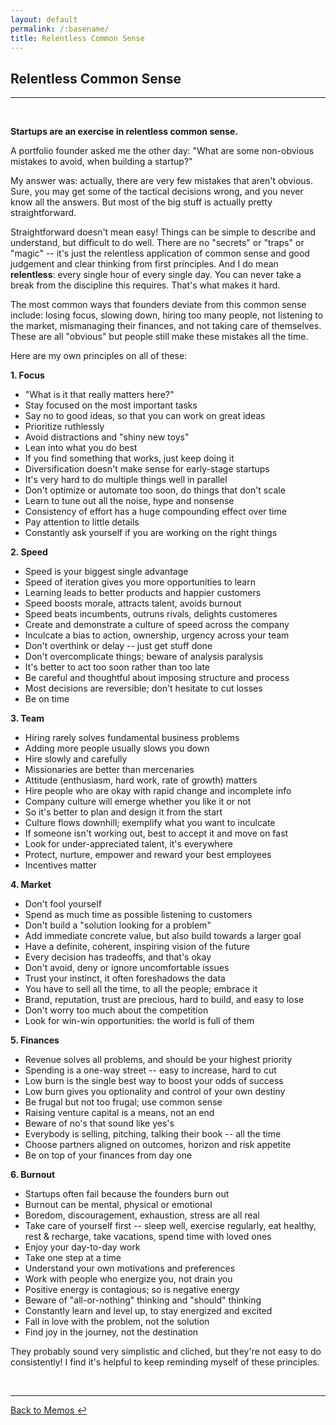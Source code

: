 ```yaml
---
layout: default
permalink: /:basename/
title: Relentless Common Sense
---
```


## Relentless Common Sense

----

<br/>

**Startups are an exercise in relentless common sense.** 

A portfolio founder asked me the other day: "What are some non-obvious mistakes to avoid, when building a startup?" 

My answer was: actually, there are very few mistakes that aren't obvious.  Sure, you may get some of the tactical decisions wrong, and you never know all the answers.  But most of the big stuff is actually pretty straightforward.

Straightforward doesn't mean easy!  Things can be simple to describe and understand, but difficult to do well.  There are no "secrets" or "traps" or "magic" -- it's just the relentless application of common sense and good judgement and clear thinking from first principles.  And I do mean **relentless**: every single hour of every single day.  You can never take a break from the discipline this requires.  That's what makes it hard.

The most common ways that founders deviate from this common sense include: losing focus, slowing down, hiring too many people, not listening to the market, mismanaging their finances, and not taking care of themselves. These are all "obvious" but people still make these mistakes all the time.  

Here are my own principles on all of these: 

**1. Focus**
- "What is it that really matters here?" 
- Stay focused on the most important tasks  
- Say no to good ideas, so that you can work on great ideas  
- Prioritize ruthlessly  
- Avoid distractions and "shiny new toys"  
- Lean into what you do best  
- If you find something that works, just keep doing it  
- Diversification doesn't make sense for early-stage startups  
- It's very hard to do multiple things well in parallel  
- Don't optimize or automate too soon, do things that don't scale  
- Learn to tune out all the noise, hype and nonsense  
- Consistency of effort has a huge compounding effect over time  
- Pay attention to little details  
- Constantly ask yourself if you are working on the right things  

**2. Speed**
- Speed is your biggest single advantage 
- Speed of iteration gives you more opportunities to learn  
- Learning leads to better products and happier customers  
- Speed boosts morale, attracts talent, avoids burnout  
- Speed beats incumbents, outruns rivals, delights customeres
- Create and demonstrate a culture of speed across the company  
- Inculcate a bias to action, ownership, urgency across your team  
- Don't overthink or delay -- just get stuff done  
- Don't overcomplicate things; beware of analysis paralysis  
- It's better to act too soon rather than too late  
- Be careful and thoughtful about imposing structure and process
- Most decisions are reversible; don't hesitate to cut losses
- Be on time

**3. Team**
- Hiring rarely solves fundamental business problems
- Adding more people usually slows you down
- Hire slowly and carefully
- Missionaries are better than mercenaries
- Attitude (enthusiasm, hard work, rate of growth) matters
- Hire people who are okay with rapid change and incomplete info
- Company culture will emerge whether you like it or not
- So it's better to plan and design it from the start
- Culture flows downhill; exemplify what you want to inculcate
- If someone isn't working out, best to accept it and move on fast
- Look for under-appreciated talent, it's everywhere
- Protect, nurture, empower and reward your best employees
- Incentives matter

**4. Market**
- Don't fool yourself
- Spend as much time as possible listening to customers
- Don't build a "solution looking for a problem"
- Add immediate concrete value, but also build towards a larger goal
- Have a definite, coherent, inspiring vision of the future
- Every decision has tradeoffs, and that's okay
- Don't avoid, deny or ignore uncomfortable issues
- Trust your instinct, it often foreshadows the data
- You have to sell all the time, to all the people; embrace it
- Brand, reputation, trust are precious, hard to build, and easy to lose
- Don't worry too much about the competition
- Look for win-win opportunities: the world is full of them

**5. Finances**
- Revenue solves all problems, and should be your highest priority
- Spending is a one-way street -- easy to increase, hard to cut
- Low burn is the single best way to boost your odds of success
- Low burn gives you optionality and control of your own destiny
- Be frugal but not too frugal; use common sense
- Raising venture capital is a means, not an end
- Beware of no's that sound like yes's
- Everybody is selling, pitching, talking their book -- all the time
- Choose partners aligned on outcomes, horizon and risk appetite
- Be on top of your finances from day one

**6. Burnout**
- Startups often fail because the founders burn out
- Burnout can be mental, physical or emotional
- Boredom, discouragement, exhaustion, stress are all real
- Take care of yourself first -- sleep well, exercise regularly, eat healthy, rest & recharge, take vacations, spend time with loved ones
- Enjoy your day-to-day work 
- Take one step at a time
- Understand your own motivations and preferences
- Work with people who energize you, not drain you 
- Positive energy is contagious; so is negative energy
- Beware of "all-or-nothing" thinking and "should" thinking
- Constantly learn and level up, to stay energized and excited
- Fall in love with the problem, not the solution
- Find joy in the journey, not the destination

They probably sound very simplistic and cliched, but they're not easy to do consistently!  I find it's helpful to keep reminding myself of these principles.  



<br/>

----

[Back to Memos ↩](/memos)

<br/>
<br/>
<br/>




